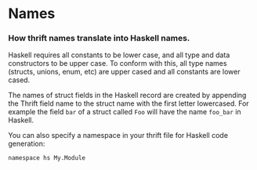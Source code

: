 # Names

### How thrift names translate into Haskell names.

Haskell requires all constants to be lower case, and all type and data constructors to be upper case. To conform with this, all type names (structs, unions, enum, etc) are upper cased and all constants are lower cased.

The names of struct fields in the Haskell record are created by appending the Thrift field name to the struct name with the first letter lowercased.  For example the field `bar` of a struct called `Foo` will have the name `foo_bar` in Haskell.

You can also specify a namespace in your thrift file for Haskell code generation:

```
namespace hs My.Module
```
